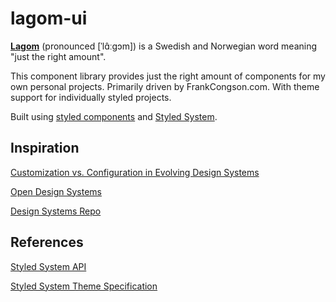 # lagom-ui

[**Lagom**](https://en.wikipedia.org/wiki/Lagom) (pronounced [ˈlɑ̂ːɡɔm]) is a Swedish and Norwegian word meaning "just the right amount".

This component library provides just the right amount of components for my own personal projects. Primarily driven by FrankCongson.com. With theme support for individually styled projects.

Built using [styled components](https://styled-components.com/) and [Styled System](https://styled-system.com/).

## Inspiration

[Customization vs. Configuration in Evolving Design Systems](https://engineering.atspotify.com/2021/04/28/customization-vs-configuration-in-evolving-design-systems/)

[Open Design Systems](https://www.designsystems.com/open-design-systems/)

[Design Systems Repo](https://designsystemsrepo.com/design-systems)

## References

[Styled System API](https://styled-system.com/api)

[Styled System Theme Specification](https://styled-system.com/theme-specification)
